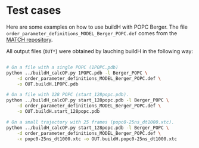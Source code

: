 # Test cases

Here are some examples on how to use buildH with POPC Berger. The file `order_parameter_definitions_MODEL_Berger_POPC.def` comes from the [MATCH repository](https://github.com/NMRLipids/MATCH/tree/master/scripts/orderParm_defs).

All output files (`OUT*`) were obtained by lauching buildH in the following way:

```bash

# On a file with a single POPC (1POPC.pdb)
python ../buildH_calcOP.py 1POPC.pdb -l Berger_POPC \
	-d order_parameter_definitions_MODEL_Berger_POPC.def \
	-o OUT.buildH.1POPC.pdb

# On a file with 128 POPC (start_128popc.pdb).
python ../buildH_calcOP.py start_128popc.pdb -l Berger_POPC \
	-d order_parameter_definitions_MODEL_Berger_POPC.def \
	-o OUT.buildH.start_128popc.pdb

# On a small trajectory with 25 frames (popc0-25ns_dt1000.xtc).
python ../buildH_calcOP.py start_128popc.pdb -l Berger_POPC \
	-d order_parameter_definitions_MODEL_Berger_POPC.def \
	-x popc0-25ns_dt1000.xtc -o OUT.buildH.popc0-25ns_dt1000.xtc

```
